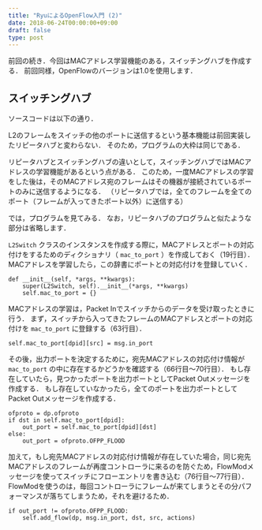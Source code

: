 ```yaml
---
title: "RyuによるOpenFlow入門 (2)"
date: 2018-06-24T00:00:00+09:00
draft: false
type: post
---
```


前回の続き．今回はMACアドレス学習機能のある，スイッチングハブを作成する．
前回同様，OpenFlowのバージョンは1.0を使用します．

## スイッチングハブ
ソースコードは以下の通り．

<script src="https://gist-it.appspot.com/github/mas9612/ryu-study/blob/master/l2_switch.py"></script>

L2のフレームをスイッチの他のポートに送信するという基本機能は前回実装したリピータハブと変わらない．
そのため，プログラムの大枠は同じである．

リピータハブとスイッチングハブの違いとして，スイッチングハブではMACアドレスの学習機能があるという点がある．
このため，一度MACアドレスの学習をした後は，そのMACアドレス宛のフレームはその機器が接続されているポートのみに送信するようになる．
（リピータハブでは，全てのフレームを全てのポート（フレームが入ってきたポート以外）に送信する）

では，プログラムを見てみる．
なお，リピータハブのプログラムと似たような部分は省略します．

`L2Switch` クラスのインスタンスを作成する際に，MACアドレスとポートの対応付けをするためのディクショナリ（ `mac_to_port` ）を作成しておく（19行目）．
MACアドレスを学習したら，この辞書にポートとの対応付けを登録していく．

    def __init__(self, *args, **kwargs):
        super(L2Switch, self).__init__(*args, **kwargs)
        self.mac_to_port = {}

MACアドレスの学習は，Packet Inでスイッチからのデータを受け取ったときに行う．
まず，スイッチから入ってきたフレームのMACアドレスとポートの対応付けを `mac_to_port` に登録する（63行目）．

    self.mac_to_port[dpid][src] = msg.in_port

その後，出力ポートを決定するために，宛先MACアドレスの対応付け情報が `mac_to_port` の中に存在するかどうかを確認する（66行目〜70行目）．
もし存在していたら，見つかったポートを出力ポートとしてPacket Outメッセージを作成する．
もし存在していなかったら，全てのポートを出力ポートとしてPacket Outメッセージを作成する．

    ofproto = dp.ofproto
    if dst in self.mac_to_port[dpid]:
        out_port = self.mac_to_port[dpid][dst]
    else:
        out_port = ofproto.OFPP_FLOOD

加えて，もし宛先MACアドレスの対応付け情報が存在していた場合，同じ宛先MACアドレスのフレームが再度コントローラに来るのを防ぐため，FlowModメッセージを使ってスイッチにフローエントリを書き込む（76行目〜77行目）．
FlowModを使うのは，毎回コントローラにフレームが来てしまうとその分パフォーマンスが落ちてしまうため，それを避けるため．

    if out_port != ofproto.OFPP_FLOOD:
        self.add_flow(dp, msg.in_port, dst, src, actions)
